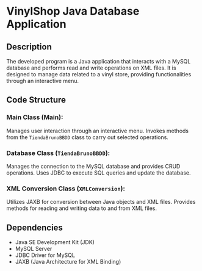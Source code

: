 # VinylShop Java Database Application

## Description
The developed program is a Java application that interacts with a MySQL database and performs read and write operations on XML files. It is designed to manage data related to a vinyl store, providing functionalities through an interactive menu.

## Code Structure
### Main Class (Main):
Manages user interaction through an interactive menu. Invokes methods from the `TiendaBrunoBBDD` class to carry out selected operations.

### Database Class (`TiendaBrunoBBDD`):
Manages the connection to the MySQL database and provides CRUD operations. Uses JDBC to execute SQL queries and update the database.

### XML Conversion Class (`XMLConversion`):
Utilizes JAXB for conversion between Java objects and XML files. Provides methods for reading and writing data to and from XML files.

## Dependencies
- Java SE Development Kit (JDK)
- MySQL Server
- JDBC Driver for MySQL
- JAXB (Java Architecture for XML Binding)
